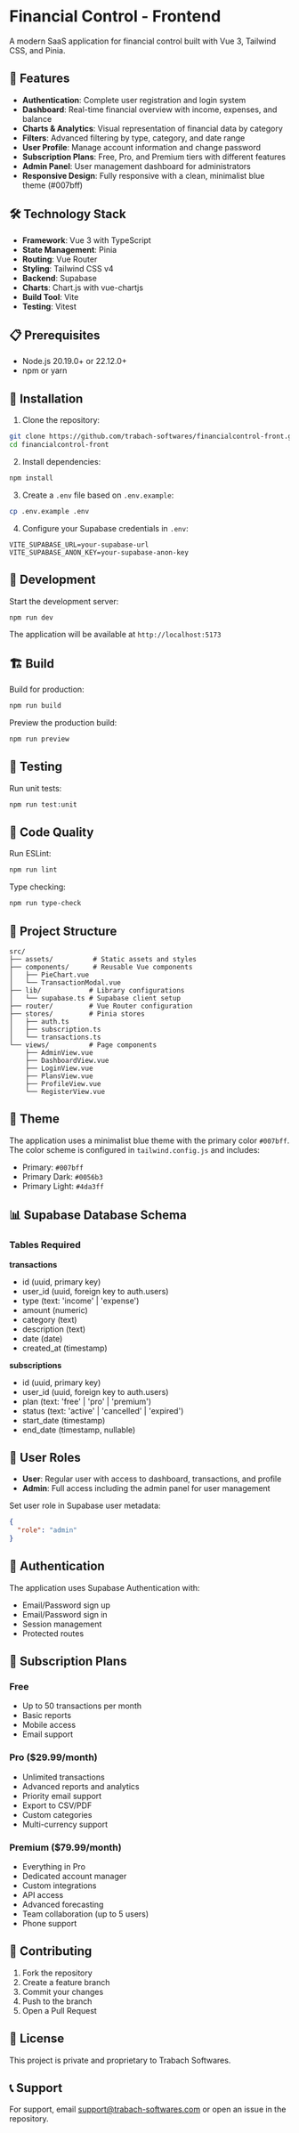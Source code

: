 # Financial Control - Frontend

A modern SaaS application for financial control built with Vue 3, Tailwind CSS, and Pinia.

## 🚀 Features

- **Authentication**: Complete user registration and login system
- **Dashboard**: Real-time financial overview with income, expenses, and balance
- **Charts & Analytics**: Visual representation of financial data by category
- **Filters**: Advanced filtering by type, category, and date range
- **User Profile**: Manage account information and change password
- **Subscription Plans**: Free, Pro, and Premium tiers with different features
- **Admin Panel**: User management dashboard for administrators
- **Responsive Design**: Fully responsive with a clean, minimalist blue theme (#007bff)

## 🛠️ Technology Stack

- **Framework**: Vue 3 with TypeScript
- **State Management**: Pinia
- **Routing**: Vue Router
- **Styling**: Tailwind CSS v4
- **Backend**: Supabase
- **Charts**: Chart.js with vue-chartjs
- **Build Tool**: Vite
- **Testing**: Vitest

## 📋 Prerequisites

- Node.js 20.19.0+ or 22.12.0+
- npm or yarn

## 🔧 Installation

1. Clone the repository:
```bash
git clone https://github.com/trabach-softwares/financialcontrol-front.git
cd financialcontrol-front
```

2. Install dependencies:
```bash
npm install
```

3. Create a `.env` file based on `.env.example`:
```bash
cp .env.example .env
```

4. Configure your Supabase credentials in `.env`:
```env
VITE_SUPABASE_URL=your-supabase-url
VITE_SUPABASE_ANON_KEY=your-supabase-anon-key
```

## 🚀 Development

Start the development server:
```bash
npm run dev
```

The application will be available at `http://localhost:5173`

## 🏗️ Build

Build for production:
```bash
npm run build
```

Preview the production build:
```bash
npm run preview
```

## 🧪 Testing

Run unit tests:
```bash
npm run test:unit
```

## 📝 Code Quality

Run ESLint:
```bash
npm run lint
```

Type checking:
```bash
npm run type-check
```

## 📁 Project Structure

```
src/
├── assets/          # Static assets and styles
├── components/      # Reusable Vue components
│   ├── PieChart.vue
│   └── TransactionModal.vue
├── lib/            # Library configurations
│   └── supabase.ts # Supabase client setup
├── router/         # Vue Router configuration
├── stores/         # Pinia stores
│   ├── auth.ts
│   ├── subscription.ts
│   └── transactions.ts
└── views/          # Page components
    ├── AdminView.vue
    ├── DashboardView.vue
    ├── LoginView.vue
    ├── PlansView.vue
    ├── ProfileView.vue
    └── RegisterView.vue
```

## 🎨 Theme

The application uses a minimalist blue theme with the primary color `#007bff`. The color scheme is configured in `tailwind.config.js` and includes:
- Primary: `#007bff`
- Primary Dark: `#0056b3`
- Primary Light: `#4da3ff`

## 📊 Supabase Database Schema

### Tables Required

**transactions**
- id (uuid, primary key)
- user_id (uuid, foreign key to auth.users)
- type (text: 'income' | 'expense')
- amount (numeric)
- category (text)
- description (text)
- date (date)
- created_at (timestamp)

**subscriptions**
- id (uuid, primary key)
- user_id (uuid, foreign key to auth.users)
- plan (text: 'free' | 'pro' | 'premium')
- status (text: 'active' | 'cancelled' | 'expired')
- start_date (timestamp)
- end_date (timestamp, nullable)

## 👥 User Roles

- **User**: Regular user with access to dashboard, transactions, and profile
- **Admin**: Full access including the admin panel for user management

Set user role in Supabase user metadata:
```json
{
  "role": "admin"
}
```

## 🔐 Authentication

The application uses Supabase Authentication with:
- Email/Password sign up
- Email/Password sign in
- Session management
- Protected routes

## 📱 Subscription Plans

### Free
- Up to 50 transactions per month
- Basic reports
- Mobile access
- Email support

### Pro ($29.99/month)
- Unlimited transactions
- Advanced reports and analytics
- Priority email support
- Export to CSV/PDF
- Custom categories
- Multi-currency support

### Premium ($79.99/month)
- Everything in Pro
- Dedicated account manager
- Custom integrations
- API access
- Advanced forecasting
- Team collaboration (up to 5 users)
- Phone support

## 🤝 Contributing

1. Fork the repository
2. Create a feature branch
3. Commit your changes
4. Push to the branch
5. Open a Pull Request

## 📄 License

This project is private and proprietary to Trabach Softwares.

## 📞 Support

For support, email support@trabach-softwares.com or open an issue in the repository.
